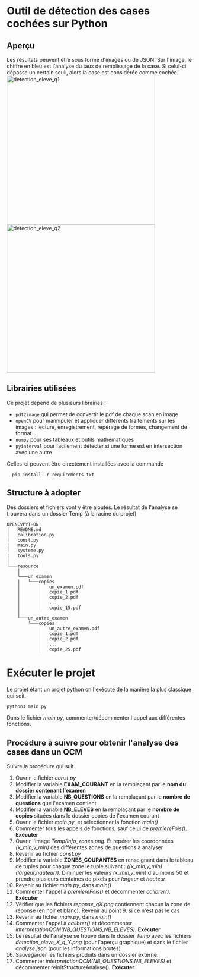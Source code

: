 # Outil de détection des cases cochées sur Python
## Aperçu
Les résultats peuvent être sous forme d'images ou de JSON.
Sur l'image, le chiffre en bleu est l'analyse du taux de remplissage de la case. Si celui-ci dépasse un certain seuil, alors la case est considérée comme cochée.
<img src="https://user-images.githubusercontent.com/62034725/181284736-6b8de2cf-a5ca-4355-82c7-30976568c851.png" alt="detection_eleve_q1" height="400" />
<img src="https://user-images.githubusercontent.com/62034725/181285381-ffa3b0f4-60c3-4d0b-8193-f1e574b795fc.png" alt="detection_eleve_q2" height="400" />

## Librairies utilisées
Ce projet dépend de plusieurs librairies : 
- ``pdf2image`` qui permet de convertir le pdf de chaque scan en image 
- ``openCV`` pour mannipuler et appliquer différents traitements sur les images : lecture, enregistrement, repérage de formes, changement de format...
- ``numpy`` pour ses tableaux et outils mathématiques
- ``pyinterval`` pour facilement détecter si une forme est en intersection avec une autre

Celles-ci peuvent être directement installées avec la commande 

      pip install -r requirements.txt


## Structure à adopter
Des dossiers et fichiers vont y être ajoutés. Le résultat de l'analyse se trouvera dans un dossier Temp (à la racine du projet)  
```
OPENCVPYTHON
│   README.md
│   calibration.py
|   const.py
|   main.py
|   systeme.py
|   tools.py    
│
└───resource
    │
    └───un_examen
    |   └───copies    
    │       │   un_examen.pdf
    │       │   copie_1.pdf
    │       │   copie_2.pdf
    │       │   ...
    │       │   copie_15.pdf
    │
    └───un_autre_examen
        └───copies
            │   un_autre_examen.pdf
            │   copie_1.pdf
            │   copie_2.pdf
            │   ...
            │   copie_25.pdf
```

# Exécuter le projet
Le projet étant un projet python on l'exécute de la manière la plus classique qui soit.
```bash
python3 main.py
```
Dans le fichier *main.py*, commenter/décommenter l'appel aux différentes fonctions.
## Procédure à suivre pour obtenir l'analyse des cases dans un QCM
Suivre la procédure qui suit.
1. Ouvrir le fichier *const.py*
2. Modifier la variable **EXAM_COURANT** en la remplaçant par le **nom du dossier contenant l'examen**
3. Modifier la variable **NB_QUESTIONS** en la remplaçant par le **nombre de questions** que l'examen contient
4. Modifier la variable **NB_ELEVES** en la remplaçant par le **nombre de copies** situées dans le dossier copies de l'examen courant
5. Ouvrir le fichier *main.py*, et sélectionner la fonction *main()*
6. Commenter tous les appels de fonctions, sauf celui de *premiereFois()*. **Exécuter**
7. Ouvrir l'image *Temp/info_zones.png*. Et repérer les coordonnées *(x_min,y_min)* des différentes zones de questions à analyser
8. Revenir au fichier *const.py*
9. Modifier la variable **ZONES_COURANTES** en renseignant dans le tableau de tuples pour chaque zone le tuple suivant : *((x_min,y_min)(largeur,hauteur))*. Diminuer les valeurs *(x_min,y_min)* d'au moins 50 et prendre plusieurs centaines de pixels pour *largeur* et *hauteur*.
10. Revenir au fichier *main.py*, dans *main()*
11. Commenter l'appel à *premiereFois()* et décommenter *calibrer()*. **Exécuter**
12. Vérifier que les fichiers *reponse_qX.png* contiennent chacun la zone de réponse (en noir et blanc). Revenir au point 9. si ce n'est pas le cas
13. Revenir au fichier *main.py*, dans *main()*
14. Commenter l'appel à *calibrer()* et décommenter *interpretationQCM(NB_QUESTIONS,NB_ELEVES)*. **Exécuter**
15. Le résultat de l'analyse se trouve dans le dossier *Temp* avec les fichiers *detection_eleve_X_q_Y.png* (pour l'aperçu graphique) et dans le fichier *analyse.json* (pour les informations brutes)
16. Sauvegarder les fichiers produits dans un dossier externe.
17. Commenter *interpretationQCM(NB_QUESTIONS,NB_ELEVES)* et décommenter reinitStructureAnalyse(). **Exécuter**
